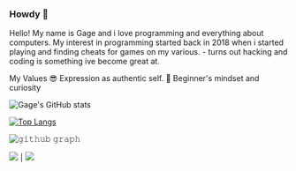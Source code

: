 ### Howdy 👋

<!--
**GageCover/GageCover** is a ✨ _special_ ✨ repository because its `README.md` (this file) appears on your GitHub profile.

Here are some ideas to get you started:

- 🔭 I’m currently working on ...
🌱 I’m currently learning Python
👯 I’m looking to collaborate with @Cracko298
- 🤔 I’m looking for help with ...
💬 Ask me about Anything
📫 How to reach me:Discord-Mr.Gage.C
- 😄 Pronouns: ...
- ⚡ Fun fact: ...
-->
Hello! My name is Gage and i love programming and everything about computers. My interest in programming started back in 2018 when i started playing and finding cheats for games on my various. - turns out hacking and coding is something ive become great at.

My Values
😎 Expression as authentic self.
📙 Beginner's mindset and curiosity

![Gage's GitHub stats](https://github-readme-stats.vercel.app/api?username=GageCover&show_icons=true&theme=radical)

[![Top Langs](https://github-readme-stats.vercel.app/api/top-langs/?username=GageCover&layout=compact)](https://github.com/GageCover/github-readme-stats)

![𝚐𝚒𝚝𝚑𝚞𝚋 𝚐𝚛𝚊𝚙𝚑](https://activity-graph.herokuapp.com/graph?username=GageCover&theme=dracula&hide_border=true&area=true)

![](https://github-profile-summary-cards.vercel.app/api/cards/productive-time?username=GageCover&theme=dracula) | ![](https://github-profile-summary-cards.vercel.app/api/cards/profile-details?username=GageCover&theme=dracula)
